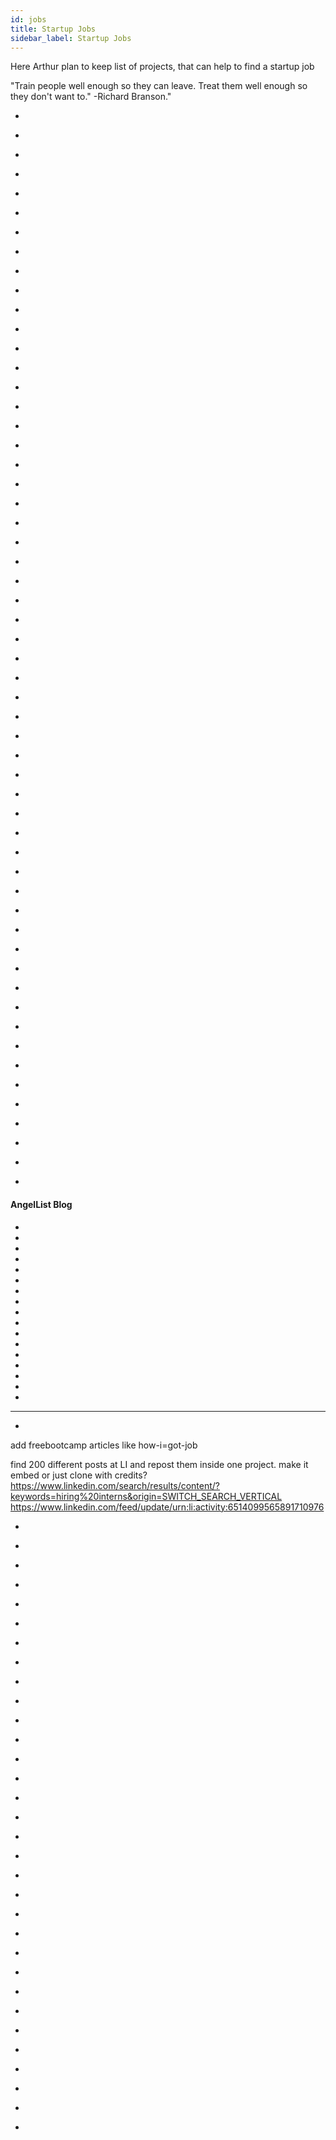 ```yaml
---
id: jobs
title: Startup Jobs
sidebar_label: Startup Jobs
---
```


Here Arthur plan to keep list of projects, that can help to find a startup job

"Train people well enough so they can leave. Treat them well enough so they don't want to."   -Richard Branson."

- [](https://www.goodnet.org/articles/this-startup-wants-to-disrupt-education-by-paying-you-10000-learn-code)
- [](http://klinger.io/post/180989912140/managing-remote-teams-a-crash-course)
- [](https://www.intercom.com/blog/traits-of-exceptional-engineers)
- [](https://www.codementor.io/blog/most-common-words-job-description-4g4ax0gnw6)
- [](https://techcrunch.com/2019/03/19/peakon-atomico/)
- [](https://turing.ly/)
- [](https://www.ceridian.com/resources/pulse-of-talent-2018-retention-throughout-employee-lifecycle)
- []()
- []()
- []()


- [](https://www.producthunt.com/posts/betalist-jobs)
- [](https://www.producthunt.com/posts/remote-friendly)
- [](https://www.producthunt.com/search?q=startup%20job)
- [](https://www.seedtable.com/breakout?ref=producthunt)
- [](https://github.com/sudheerj/reactjs-interview-questions)
- [](https://github.com/felipefialho/frontend-challenges)
- [](https://jobs.hackernoon.com/)
- [](https://www.productschool.com/job-portal/?ref=producthunt)
- [](https://techcrunch.com/2019/02/06/how-students-are-founding-funding-and-joining-startups/)
- [](https://www.siliconrepublic.com/advice/software-developer-tips)
- [](https://medium.com/@periklisgkolias/dear-technical-recruiter-f6379e7c9d2d)
- [](https://careerhunt.eu/)
- [](https://summerofcode.withgoogle.com/)
- []()
- []()



- [](https://sourcerer.io/)
- [](https://www.microverse.org/)
- [](https://sugarlabs.org/)
- [](https://www.producthunt.com/upcoming/elin-ai-coach-for-remote-teams)
- [](https://www.pushfar.com)
- [](https://breakout.careers/)
- [](https://medium.com/siliconwat/algorithms-in-javascript-b0bed68f4038)
- [](https://medium.com/@rrhoover/the-problems-in-remote-working-1a6f165585d)
- []()


- [](https://www.educative.io/)
- [](https://pathbase.io/?ref=producthunt)
- [](https://joinblair.com/?utm_source=producthunt&ref=producthunt)
- [](https://www.learningdollars.com/)
- [](https://www.hackreactor.com/)
- [](http://rbk.org/)
- [](https://www.topuxschool.com/program/us?ref=producthunt)
- [](https://www.producthunt.com/posts/work-in-product)
- [](https://www.producthunt.com/jobs?ref=producthunt)
- [](https://www.producthunt.com/posts/producthired)
- [](http://remotetalent.co/)
- [](https://talent.hubstaff.com/)
- [](https://www.entrepreneur.com/article/309994)
- []()
- []()
- []()
- []()
- []()
- []()
- []()
- []()
- []()



#### AngelList Blog

- [](https://angel.co/blog/what-startups-really-mean-by-why-should-we-hire-you)
- [](https://angel.co/blog/why-you-should-join-a-regulated-startup)
- [](https://angel.co/blog/why-your-job-offer-was-rescinded-and-how-to-handle-it)
- [](https://angel.co/blog/3-obstacles-your-cs-degree-wont-prepare-you-for)
- [](https://angel.co/blog/why-naval-ravikant-thinks-remote-work-is-the-future)
- [](https://angel.co/blog/how-to-deal-with-exploding-offers)
- [](https://angel.co/blog/why-the-gender-pay-gap-gets-worse-not-better-among-senior-engineers)
- [](https://angel.co/blog/want-to-recruit-better-engineers-open-source-your-code)
- [](https://angel.co/blog/30-questions-to-ask-before-joining-a-startup)
- [](https://angel.co/blog/naval-ravikants-guide-to-choosing-your-first-job-in-tech)
- [](https://angel.co/blog/why-naval-ravikant-hires-artists)
- [](https://angel.co/blog/how-to-switch-engineering-jobs-and-actually-like-your-new-role)
- [](https://angel.co/blog/how-to-recruit-talent-when-youre-competing-with-giants)
- [](https://angel.co/blog/steve-blank-how-to-keep-your-job-as-your-startup-grows)
- [](https://hackernoon.com/how-my-friend-got-an-internship-at-tesla-after-only-8-months-of-coding-6578c32f3e77)
- []()
- []()


---

-

add freebootcamp articles like how-i=got-job

find 200 different posts at LI and repost them inside one project.
make it embed or just clone with credits?
https://www.linkedin.com/search/results/content/?keywords=hiring%20interns&origin=SWITCH_SEARCH_VERTICAL
https://www.linkedin.com/feed/update/urn:li:activity:6514099565891710976

-
- [](https://www.cvtimeline.com/are-millennials-having-an-impact-on-job-tenure/)
- []()
- []()
- []()
- []()
- []()

- [](https://www.nytimes.com/2019/03/08/smarter-living/frustrated-at-work-that-might-just-lead-to-your-next-breakthrough.html)
- [](https://angel.co/job-collections/10-machine-learning-ai-startups-hiring-the-most-right-now)
- [](https://angel.co/blog/4-perks-recruiters-will-pitch-you-and-what-you-should-consider)

- []()
- []()
- [](http://www.interns2startups.com/)
- [](https://jobbatical.com/blog/work-in-estonia/)
- [](https://www.youtube.com/watch?v=rnP74z0n3Ms)
- [](https://codeinstitute.net/)
- [](https://angel.co/blog/why-you-should-apply-to-engineering-jobs-you-arent-qualified-for)
- []()
- []()
- []()
- []()
- []()

- []()
- [](https://www.theladders.com/career-advice/7-ceos-on-what-they-notice-the-most-on-job-interviews)
- [](https://www.theladders.com/career-advice/how-choosing-your-partner-affects-your-career)
- [](https://www.theladders.com/career-advice/pew-u-s-workers-counter-automation-threat-with-education-new-skills)
- [](https://medium.com/digitaladoption101/6-simple-ways-to-engage-your-remote-workforce-a525595a11e3)
- []()
- []()



- [](https://chrome.google.com/webstore/detail/cv-timeline-for-linkedin/ecmofndinkmdegjjofbkomppbpkhidac)
- [](https://www.linkedin.com/pulse/why-i-fired-all-mediocre-recruitment-consultants-leighanne-mcaleer/)
- [](https://www.producthunt.com/posts/remotive-3-0)
